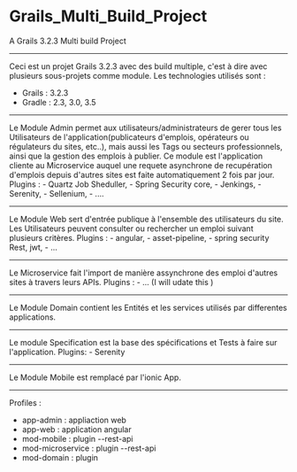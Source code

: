 # Grails_Multi_Build_Project
A Grails 3.2.3 Multi build Project
****************************************
Ceci est un projet Grails 3.2.3 avec des build multiple, c'est à dire avec plusieurs sous-projets comme module.
Les technologies utilisés sont :
- Grails : 3.2.3
- Gradle : 2.3, 3.0, 3.5
*******************************************
Le Module Admin permet aux utilisateurs/administrateurs de gerer tous les Utilisateurs de l'application(publicateurs d'emplois, opérateurs ou régulateurs du sites, etc..), mais aussi les Tags ou secteurs professionnels, ainsi que la gestion des emplois à publier.
Ce module est l'application cliente au Microservice auquel une requete asynchrone de recupération d'emplois depuis d'autres sites est faite automatiquement 2 fois par jour.
Plugins  :  - Quartz Job Sheduller, - Spring Security core, - Jenkings, - Serenity, - Sellenium, - ....
*******************************************
Le Module Web sert d'entrée publique à l'ensemble des utilisateurs du site. 
Les Utilisateurs peuvent consulter ou rechercher un emploi suivant plusieurs critères.
Plugins : - angular, - asset-pipeline, - spring security Rest, jwt, - ...
*******************************************
Le Microservice fait l'import de manière assynchrone des emploi d'autres sites à travers leurs APIs. 
Plugins : - ... (I will udate this )
*******************************************
Le Module Domain contient les Entités et les services utilisés par differentes applications.
*******************************************
Le module Specification est la base des spécifications et Tests à faire sur l'application. 
Plugins: - Serenity
*******************************************
Le Module Mobile est remplacé par l'ionic App.
******************************************

Profiles :

- app-admin : appliaction web
- app-web :  application angular
- mod-mobile : plugin --rest-api
- mod-microservice : plugin --rest-api
- mod-domain : plugin 

